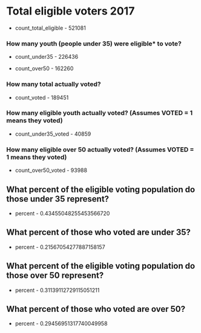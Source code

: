 
# Total eligible voters 2017

* count_total_eligible  -  521081

### How many youth (people under 35) were eligible* to vote?

* count_under35 - 226436


* count_over50 - 162260


### How many total actually voted?

* count_voted - 189451


### How many eligible youth actually voted? (Assumes VOTED = 1 means they voted)

* count_under35_voted  -  40859


### How many eligible over 50 actually voted? (Assumes VOTED = 1 means they voted)

* count_over50_voted  - 93988


## What percent of the eligible voting population do those under 35 represent?

* percent - 0.43455048255453566720


## What percent of those who voted are under 35?

* percent - 0.21567054277887158157


## What percent of the eligible voting population do those over 50 represent?

* percent - 0.31139112729115051211


## What percent of those who voted are over 50?

* percent - 0.29456951317740049958


